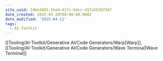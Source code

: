 ```yaml
---
site_uuid: 34be3801-1bed-417c-b4cc-d17a552b7587
date_created: 2025-03-20T00:00:00.000Z
date_modified: '2025-04-12'
tags:
  - AI-Toolkit
---
```






























[[Tooling/AI-Toolkit/Generative AI/Code Generators/Warp|Warp]], [[Tooling/AI-Toolkit/Generative AI/Code Generators/Wave Terminal|Wave Terminal]]


